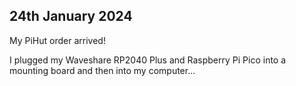 ## 24th January 2024
My PiHut order arrived!

I plugged my Waveshare RP2040 Plus and Raspberry Pi Pico into a mounting board and then into my computer...